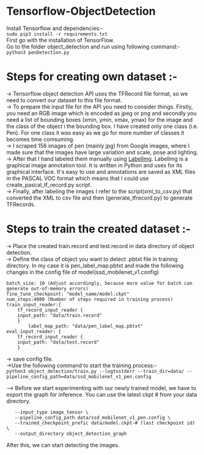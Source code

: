 # Tensorflow-ObjectDetection   
Install Tensorflow and dependencies:-  
```sudo pip3 install -r requirements.txt```  
First go with the installation of TensorFlow.  
Go to the folder object_detection and run using following command:-  
```python3 penDetection.py```
# Steps for creating own dataset :-   
-> Tensorflow object detection API uses the TFRecord file format, so we need to convert our dataset to this file format.  
-> To prepare the input file for the API you need to consider things. Firstly, you need an RGB image which is encoded as jpeg or png and secondly you need a list of bounding boxes (xmin, ymin, xmax, ymax) for the image and the class of the object i the bounding box. I have created only one class (i.e. Pen). For one class it was easy as we go for more number of classes it becomes time comsuming.  
-> I scraped 156 images of pen (mainly jpg) from Google images, where I made sure that the images have large variation and scale, pose and lighting.  
-> After that I hand labeled them manually using [LabelImg](https://www.github.com/tzutalin/labelImg). LabelImg is a graphical image annotation tool. It is written in Python and uses for its graphical interface. It's easy to use and annotations are saved as XML files in the PASCAL VOC format which means that I could use create_pascal_tf_record.py script.  
-> Finally, after labeling the images I refer to the script(xml_to_csv.py) that converted the XML to csv file and then (generate_tfrecord.py) to generate TFRecords.
# Steps to train the created dataset :-  
-> Place the created train.record and test.record in data directory of object detection.  
-> Define the class of object you want to detect .pbtxt file in training directory. In my case it is pen_label_map.pbtxt and made the following changes in the config file of model(ssd_mobilenet_v1.config)  
```num_classes: 1 (Number of classes we are detecting)  
batch_size: 10 (Adjust accordingly, because more value for batch can generate out-of-memory errors)  
fine_tune_checkpoint: "model_name/model.ckpt"  
num_steps:4000 (Number of steps required in training process)  
train_input_reader:{  
 	tf_record_input_reader {  
	input_path: "data/train.record"  
	}  
      	label_map_path: "data/pen_label_map.pbtxt"  
eval_input_reader: {  
 	tf_record_input_reader {  
	input_path: "data/test.record"  
	}  
```
-> save config file.  
->Use the following command to start the training process:-  
```python3 object_detection/train.py --logtostderr --train_dir=data/ --pipeline_config_path=data/ssd_mobilenet_v1_pen.config```  

--> Before we start experimenting with our newly trained model, we have to export the graph for inference. You can use the latest ckpt # from
your data directory.  
```python3 object_detection/export_inference_graph.py \  
   --input_type image_tensor \  
   --pipeline_config_path data/ssd_mobilenet_v1_pen.config \  
   --trained_checkpoint_prefic data/model.ckpt-# (last checkpoint id) \  
   --output_directory object_detection_graph  
```
After this, we can start detecting the images.


